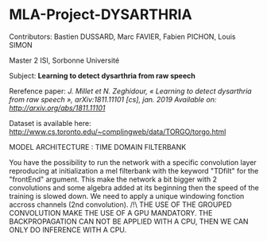 # MLA-Project-DYSARTHRIA

Contributors: Bastien DUSSARD, Marc FAVIER, Fabien PICHON, Louis SIMON

Master 2 ISI, Sorbonne Université

Subject: **Learning to detect dysarthria from raw speech**

Rerefence paper: *J. Millet et N. Zeghidour, « Learning to detect dysarthria from raw speech », arXiv:1811.11101 [cs], jan. 2019 Available on: http://arxiv.org/abs/1811.11101*

Dataset is available here: http://www.cs.toronto.edu/~complingweb/data/TORGO/torgo.html

MODEL ARCHITECTURE : TIME DOMAIN FILTERBANK

You have the possibility to run the network with a specific convolution layer reproducing at initialization a mel filterbank with the keyword "TDfilt" for the "frontEnd" argument.
This make the network a bit bigger with 2 convolutions and some algebra added at its beginning then the speed of the training is slowed down. We need to apply a unique windowing fonction accross channels (2nd convolution).
/!\ THE USE OF THE GROUPED CONVOLUTION MAKE THE USE OF A GPU MANDATORY. THE BACKPROPAGATION CAN NOT BE APPLIED WITH A CPU, THEN WE CAN ONLY DO INFERENCE WITH A CPU.
